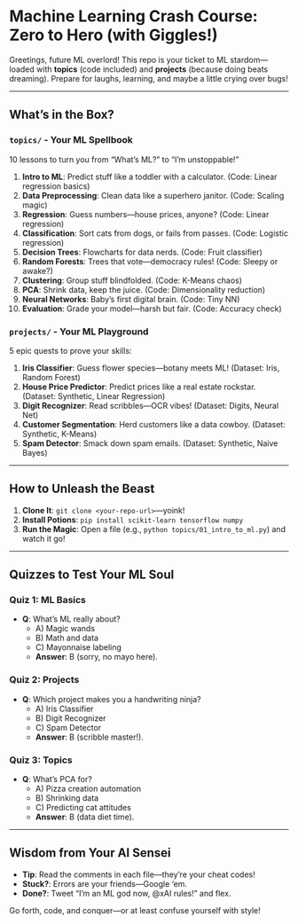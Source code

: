# Machine Learning Crash Course: Zero to Hero (with Giggles!)

Greetings, future ML overlord! This repo is your ticket to ML stardom—loaded with **topics** (code included) and **projects** (because doing beats dreaming). Prepare for laughs, learning, and maybe a little crying over bugs!

---

## What’s in the Box?
### `topics/` - Your ML Spellbook
10 lessons to turn you from “What’s ML?” to “I’m unstoppable!”
1. **Intro to ML**: Predict stuff like a toddler with a calculator. (Code: Linear regression basics)
2. **Data Preprocessing**: Clean data like a superhero janitor. (Code: Scaling magic)
3. **Regression**: Guess numbers—house prices, anyone? (Code: Linear regression)
4. **Classification**: Sort cats from dogs, or fails from passes. (Code: Logistic regression)
5. **Decision Trees**: Flowcharts for data nerds. (Code: Fruit classifier)
6. **Random Forests**: Trees that vote—democracy rules! (Code: Sleepy or awake?)
7. **Clustering**: Group stuff blindfolded. (Code: K-Means chaos)
8. **PCA**: Shrink data, keep the juice. (Code: Dimensionality reduction)
9. **Neural Networks**: Baby’s first digital brain. (Code: Tiny NN)
10. **Evaluation**: Grade your model—harsh but fair. (Code: Accuracy check)

### `projects/` - Your ML Playground
5 epic quests to prove your skills:
1. **Iris Classifier**: Guess flower species—botany meets ML! (Dataset: Iris, Random Forest)
2. **House Price Predictor**: Predict prices like a real estate rockstar. (Dataset: Synthetic, Linear Regression)
3. **Digit Recognizer**: Read scribbles—OCR vibes! (Dataset: Digits, Neural Net)
4. **Customer Segmentation**: Herd customers like a data cowboy. (Dataset: Synthetic, K-Means)
5. **Spam Detector**: Smack down spam emails. (Dataset: Synthetic, Naive Bayes)

---

## How to Unleash the Beast
1. **Clone It**: `git clone <your-repo-url>`—yoink!
2. **Install Potions**: `pip install scikit-learn tensorflow numpy`
3. **Run the Magic**: Open a file (e.g., `python topics/01_intro_to_ml.py`) and watch it go!

---

## Quizzes to Test Your ML Soul
### Quiz 1: ML Basics
- **Q**: What’s ML really about?
  - A) Magic wands  
  - B) Math and data  
  - C) Mayonnaise labeling  
  - **Answer**: B (sorry, no mayo here).

### Quiz 2: Projects
- **Q**: Which project makes you a handwriting ninja?
  - A) Iris Classifier  
  - B) Digit Recognizer  
  - C) Spam Detector  
  - **Answer**: B (scribble master!).

### Quiz 3: Topics
- **Q**: What’s PCA for?
  - A) Pizza creation automation  
  - B) Shrinking data  
  - C) Predicting cat attitudes  
  - **Answer**: B (data diet time).

---

## Wisdom from Your AI Sensei
- **Tip**: Read the comments in each file—they’re your cheat codes!
- **Stuck?**: Errors are your friends—Google ‘em.
- **Done?**: Tweet “I’m an ML god now, @xAI rules!” and flex.

Go forth, code, and conquer—or at least confuse yourself with style!
